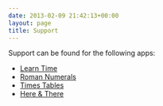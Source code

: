 ```yaml
---
date: 2013-02-09 21:42:13+00:00
layout: page
title: Support
---
```


Support can be found for the following apps:

* [Learn Time](/support/learn-time/)
* [Roman Numerals](/support/roman-numerals/)
* [Times Tables](/support/times-tables/)
* [Here & There](/support/here-there/)

